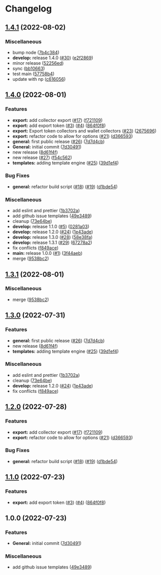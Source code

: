 # Changelog

## [1.4.1](https://github.com/versumstudios/cli/compare/v1.4.0...v1.4.1) (2022-08-02)


### Miscellaneous

* bump node ([7b4c384](https://github.com/versumstudios/cli/commit/7b4c384933a339f12ebea5e0967a5af82db5ef94))
* **develop:** release 1.4.0 ([#30](https://github.com/versumstudios/cli/issues/30)) ([e2f2869](https://github.com/versumstudios/cli/commit/e2f286909ba2e982acee5ee88584920539dc06fe))
* minor release ([52256ed](https://github.com/versumstudios/cli/commit/52256ed20ace328df78433c8e9debb6ac53d0abf))
* sync ([bb10663](https://github.com/versumstudios/cli/commit/bb10663ddbf56f1cfdf24e03b1ebc53ec56234d0))
* test main ([57758b4](https://github.com/versumstudios/cli/commit/57758b4b89080ab58bcf72aa10d0d9a5bf117cff))
* update with np ([c616056](https://github.com/versumstudios/cli/commit/c6160560fe6d1f6104316d156f1197da6585cb11))

## [1.4.0](https://github.com/versumstudios/cli/compare/v1.3.1...v1.4.0) (2022-08-01)


### Features

* **export:** add collector export ([#17](https://github.com/versumstudios/cli/issues/17)) ([f721109](https://github.com/versumstudios/cli/commit/f7211096b77789a14c9d4b4714b59ff3ac56fc68))
* **export:** add export token ([#3](https://github.com/versumstudios/cli/issues/3)) ([#4](https://github.com/versumstudios/cli/issues/4)) ([864f0f8](https://github.com/versumstudios/cli/commit/864f0f8a423938715e9331e6f458c422ab27a165))
* **export:** Export token collectors and wallet collectors ([#23](https://github.com/versumstudios/cli/issues/23)) ([2675696](https://github.com/versumstudios/cli/commit/26756966521d28ccdd9574d9fd107d8f14a96592))
* **export:** refactor code to allow for options ([#21](https://github.com/versumstudios/cli/issues/21)) ([d366593](https://github.com/versumstudios/cli/commit/d366593be3495d301f8c44362a1be1a78c25f333))
* **general:** first public release ([#26](https://github.com/versumstudios/cli/issues/26)) ([7d7d4cb](https://github.com/versumstudios/cli/commit/7d7d4cb44daf5542d16933f2150213126222ae9e))
* **General:** initial commit ([7d30491](https://github.com/versumstudios/cli/commit/7d3049152d19ce89fc0c7513ebb7243f017ebf47))
* new release ([8d61f4f](https://github.com/versumstudios/cli/commit/8d61f4ffca87f6c4511d2a397608b1606f1c0cb2))
* new release ([#27](https://github.com/versumstudios/cli/issues/27)) ([f54c562](https://github.com/versumstudios/cli/commit/f54c562b382d2994e04650adeaced8e272be1045))
* **templates:** adding template engine ([#25](https://github.com/versumstudios/cli/issues/25)) ([39d1ef4](https://github.com/versumstudios/cli/commit/39d1ef4106dc068e8ed6a0d59e2c19e13593dce8))


### Bug Fixes

* **general:** refactor build script ([#18](https://github.com/versumstudios/cli/issues/18)) ([#19](https://github.com/versumstudios/cli/issues/19)) ([d1bde54](https://github.com/versumstudios/cli/commit/d1bde54a7e539bc23bceb11cc1574ddb9fd9b068))


### Miscellaneous

* add eslint and prettier ([1b3702a](https://github.com/versumstudios/cli/commit/1b3702ab25383627c87d26f8ad8f5e4bd34b47fe))
* add github issue templates ([49e3489](https://github.com/versumstudios/cli/commit/49e3489c1259215ad88acb68f8742aad6982e853))
* cleanup ([73e64be](https://github.com/versumstudios/cli/commit/73e64be309c627aca47f88eb6ec357b11f490cc1))
* **develop:** release 1.1.0 ([#5](https://github.com/versumstudios/cli/issues/5)) ([0281a03](https://github.com/versumstudios/cli/commit/0281a033d5df1d352f8ce32d6a2e53620640c766))
* **develop:** release 1.2.0 ([#24](https://github.com/versumstudios/cli/issues/24)) ([1e43ade](https://github.com/versumstudios/cli/commit/1e43adefa26ba6db4f87740254e29b3c4cb1dd89))
* **develop:** release 1.3.0 ([#28](https://github.com/versumstudios/cli/issues/28)) ([58e38fa](https://github.com/versumstudios/cli/commit/58e38fa0aa64ae5410b2162966210f2224df1381))
* **develop:** release 1.3.1 ([#29](https://github.com/versumstudios/cli/issues/29)) ([67278a2](https://github.com/versumstudios/cli/commit/67278a2985b25de5282aa780f35df136f1037724))
* fix conflicts ([f849ace](https://github.com/versumstudios/cli/commit/f849ace9e805efe2530e2d4effd934cea7ddabac))
* **main:** release 1.0.0 ([#1](https://github.com/versumstudios/cli/issues/1)) ([3f44aeb](https://github.com/versumstudios/cli/commit/3f44aebe5bcf208f8a500679c39bd7a5f0782199))
* merge ([9538bc2](https://github.com/versumstudios/cli/commit/9538bc27dfb8b82c9fa6900ab167166fddc5fdd1))

## [1.3.1](https://github.com/versumstudios/cli/compare/v1.3.0...v1.3.1) (2022-08-01)


### Miscellaneous

* merge ([9538bc2](https://github.com/versumstudios/cli/commit/9538bc27dfb8b82c9fa6900ab167166fddc5fdd1))

## [1.3.0](https://github.com/versumstudios/cli/compare/v1.2.0...v1.3.0) (2022-07-31)


### Features

* **general:** first public release ([#26](https://github.com/versumstudios/cli/issues/26)) ([7d7d4cb](https://github.com/versumstudios/cli/commit/7d7d4cb44daf5542d16933f2150213126222ae9e))
* new release ([8d61f4f](https://github.com/versumstudios/cli/commit/8d61f4ffca87f6c4511d2a397608b1606f1c0cb2))
* **templates:** adding template engine ([#25](https://github.com/versumstudios/cli/issues/25)) ([39d1ef4](https://github.com/versumstudios/cli/commit/39d1ef4106dc068e8ed6a0d59e2c19e13593dce8))


### Miscellaneous

* add eslint and prettier ([1b3702a](https://github.com/versumstudios/cli/commit/1b3702ab25383627c87d26f8ad8f5e4bd34b47fe))
* cleanup ([73e64be](https://github.com/versumstudios/cli/commit/73e64be309c627aca47f88eb6ec357b11f490cc1))
* **develop:** release 1.2.0 ([#24](https://github.com/versumstudios/cli/issues/24)) ([1e43ade](https://github.com/versumstudios/cli/commit/1e43adefa26ba6db4f87740254e29b3c4cb1dd89))
* fix conflicts ([f849ace](https://github.com/versumstudios/cli/commit/f849ace9e805efe2530e2d4effd934cea7ddabac))

## [1.2.0](https://github.com/versumstudios/cli/compare/v1.1.0...v1.2.0) (2022-07-28)

### Features

- **export:** add collector export ([#17](https://github.com/versumstudios/cli/issues/17)) ([f721109](https://github.com/versumstudios/cli/commit/f7211096b77789a14c9d4b4714b59ff3ac56fc68))
- **export:** refactor code to allow for options ([#21](https://github.com/versumstudios/cli/issues/21)) ([d366593](https://github.com/versumstudios/cli/commit/d366593be3495d301f8c44362a1be1a78c25f333))

### Bug Fixes

- **general:** refactor build script ([#18](https://github.com/versumstudios/cli/issues/18)) ([#19](https://github.com/versumstudios/cli/issues/19)) ([d1bde54](https://github.com/versumstudios/cli/commit/d1bde54a7e539bc23bceb11cc1574ddb9fd9b068))

## [1.1.0](https://github.com/versumstudios/cli/compare/v1.0.0...v1.1.0) (2022-07-23)

### Features

- **export:** add export token ([#3](https://github.com/versumstudios/cli/issues/3)) ([#4](https://github.com/versumstudios/cli/issues/4)) ([864f0f8](https://github.com/versumstudios/cli/commit/864f0f8a423938715e9331e6f458c422ab27a165))

## 1.0.0 (2022-07-23)

### Features

- **General:** initial commit ([7d30491](https://github.com/versumstudios/cli/commit/7d3049152d19ce89fc0c7513ebb7243f017ebf47))

### Miscellaneous

- add github issue templates ([49e3489](https://github.com/versumstudios/cli/commit/49e3489c1259215ad88acb68f8742aad6982e853))
